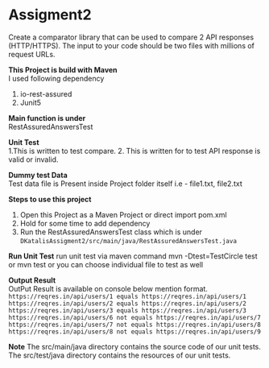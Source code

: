# Assigment2
Create a comparator library that can be used to compare 2 API responses (HTTP/HTTPS). The input to your code should be two files with millions of request URLs.


**This Project is build with Maven** </br>
I used following dependency  </br>

1. io-rest-assured
2. Junit5

**Main function is under** </br>
RestAssuredAnswersTest </br>

**Unit Test** </br>
1.This is written to test compare.
2. This is written for to test API response is valid or invalid.

**Dummy test Data** </br>
Test data file is Present inside Project folder itself i.e - file1.txt, file2.txt

**Steps to use this project** </br>
1. Open this Project as a Maven Project or direct import pom.xml
2. Hold for some time to add dependency
3. Run the RestAssuredAnswersTest class which is under `DKatalisAssigment2/src/main/java/RestAssuredAnswersTest.java`

**Run Unit Test**
run unit test via maven command
mvn -Dtest=TestCircle test or mvn test
or
you can choose individual file to test as well

**Output Result** </br>
OutPut Result is available on console below mention format.
 `https://reqres.in/api/users/1 equals https://reqres.in/api/users/1` </br>
 `https://reqres.in/api/users/2 equals https://reqres.in/api/users/2` </br>
 `https://reqres.in/api/users/3 equals https://reqres.in/api/users/3`</br>
 `https://reqres.in/api/users/6 not equals https://reqres.in/api/users/7` </br>
 `https://reqres.in/api/users/7 not equals https://reqres.in/api/users/8` </br>
 `https://reqres.in/api/users/8 not equals https://reqres.in/api/users/9` </br>


**Note**
The src/main/java directory contains the source code of our unit tests.
The src/test/java directory contains the resources of our unit tests.
